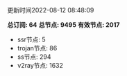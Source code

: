 更新时间2022-08-12 08:48:09

**总订阅: 64**
**总节点: 9495**
**有效节点: 2017**
- ssr节点: 5
- trojan节点: 86
- ss节点: 294
- v2ray节点: 1632
